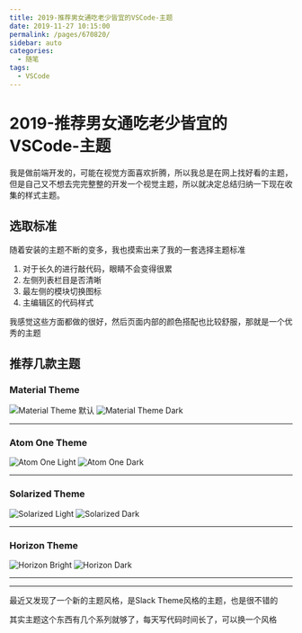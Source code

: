 ```yaml
---
title: 2019-推荐男女通吃老少皆宜的VSCode-主题
date: 2019-11-27 10:15:00
permalink: /pages/670820/
sidebar: auto
categories: 
  - 随笔
tags: 
  - VSCode
---
```

# 2019-推荐男女通吃老少皆宜的VSCode-主题

我是做前端开发的，可能在视觉方面喜欢折腾，所以我总是在网上找好看的主题，但是自己又不想去完完整整的开发一个视觉主题，所以就决定总结归纳一下现在收集的样式主题。

## 选取标准

随着安装的主题不断的变多，我也摸索出来了我的一套选择主题标准
1. 对于长久的进行敲代码，眼睛不会变得很累
2. 左侧列表栏目是否清晰  
3. 最左侧的模块切换图标  
4. 主编辑区的代码样式  

我感觉这些方面都做的很好，然后页面内部的颜色搭配也比较舒服，那就是一个优秀的主题

## 推荐几款主题

### Material Theme
  ![Material Theme 默认](http://qiniu.bilent.top/blog-20191127154118.png)
  ![Material Theme Dark](http://qiniu.bilent.top/blog-20191127154148.png)

---

[^Material]:暗色系主题还是挺好看的，但是他的白色主题，可以说是白的刺眼，而且有的东西还是看不清的，不推荐

### Atom One Theme
  ![Atom One Light](http://qiniu.bilent.top/blog-20191127154714.png)
  ![Atom One Dark](http://qiniu.bilent.top/blog-20191127154741.png)

---

[^Atom One Theme]:Atom的黑白双色主题都是非常经典好看的主题，真的很经典百看不厌,但是白色字体偏细，可以自己设置粗一点

### Solarized Theme
  ![Solarized Light](http://qiniu.bilent.top/blog-20191127154828.png)
  ![Solarized Dark](http://qiniu.bilent.top/blog-20191127154927.png)

---

[^Solarized Theme]:深色的主题我看起来还是很舒服的，白色主题偏护眼，有一点点黄红，还是不错的，主要推荐的还是深色主题

### Horizon Theme
  ![Horizon Bright](http://qiniu.bilent.top/blog-20191127155138.png)
  ![Horizon Dark](http://qiniu.bilent.top/blog-20191127155212.png)

---

[^Horizon Theme]:深色主题比较不错，但是白色系也是有点亮，也是偏粉红，喜欢的女生或者宅男可以试试

---

最近又发现了一个新的主题风格，是Slack Theme风格的主题，也是很不错的

其实主题这个东西有几个系列就够了，每天写代码时间长了，可以换一个风格
